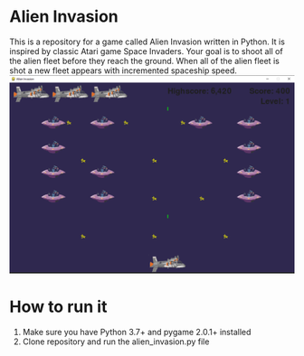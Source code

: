 # Alien Invasion
This is a repository for a game called Alien Invasion written in Python. It is inspired by classic Atari game Space Invaders. 
Your goal is to shoot all of the alien fleet before they reach the ground. When all of the alien fleet is shot a new fleet appears with incremented spaceship speed.
![picture](images/screenshot.png)
# How to run it
1. Make sure you have Python 3.7+ and pygame 2.0.1+ installed
2. Clone repository and run the alien_invasion.py file
